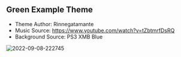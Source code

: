 ## Green Example Theme ##
- Theme Author: Rinnegatamante 
- Music Source: https://www.youtube.com/watch?v=tZbtmrfDsRQ
- Background Source: PS3 XMB Blue

![2022-09-08-222745](https://user-images.githubusercontent.com/82458228/189245530-85149766-bfe4-41e5-88b1-6bac22d04e69.png)
